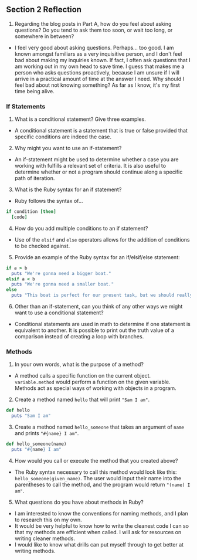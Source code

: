 ## Section 2 Reflection

1. Regarding the blog posts in Part A, how do you feel about asking questions? Do you tend to ask them too soon, or wait too long, or somewhere in between?
- I feel very good about asking questions. Perhaps... too good. I am known amongst familiars as a very inquisitive person, and I don't feel bad about making my inquiries known. If fact, I often ask questions that I am working out in my own head to save time. I guess that makes me a person who asks questions proactively, because I am unsure if I will arrive in a practical amount of time at the answer I need. Why should I feel bad about not knowing something? As far as I know, it's my first time being alive.

### If Statements

1. What is a conditional statement? Give three examples.
- A conditional statement is a statement that is true or false provided that specific conditions are indeed the case.

2. Why might you want to use an if-statement?
- An if-statement might be used to determine whether a case you are working with fulfills a relevant set of criteria. It is also useful to determine whether or not a program should continue along a specific path of iteration.

3. What is the Ruby syntax for an if statement?
- Ruby follows the syntax of...
```rb
if condition [then]
  [code]
```

4. How do you add multiple conditions to an if statement?
- Use of the `elsif` and `else` operators allows for the addition of conditions to be checked against.

5. Provide an example of the Ruby syntax for an if/elsif/else statement:
```rb
if a > b
  puts "We're gonna need a bigger boat."
elsif a < b
  puts "We're gonna need a smaller boat."
else
  puts "This boat is perfect for our present task, but we should really talk about Hollywood's unhealthy depiction of sharks."
```

6. Other than an if-statement, can you think of any other ways we might want to use a conditional statement?
- Conditional statements are used in math to determine if one statement is equivalent to another. It is possible to print out the truth value of a comparison instead of creating a loop with branches.

### Methods

1. In your own words, what is the purpose of a method?
- A method calls a specific function on the current object. `variable.method` would perform a function on the given variable. Methods act as special ways of working with objects in a program.

2. Create a method named `hello` that will print `"Sam I am"`.
```rb
def hello
  puts "Sam I am"
```

3. Create a method named `hello_someone` that takes an argument of `name` and prints `"#{name} I am"`.
```rb
def hello_someone(name)
  puts "#{name} I am"
```

4. How would you call or execute the method that you created above?
- The Ruby syntax necessary to call this method would look like this: `hello_someone(given_name)`. The user would input their name into the parentheses to call the method, and the program would return `"(name) I am"`.

5. What questions do you have about methods in Ruby?
- I am interested to know the conventions for naming methods, and I plan to research this on my own.
- It would be very helpful to know how to write the cleanest code I can so that my methods are efficient when called. I will ask for resources on writing cleaner methods.
- I would like to know what drills can put myself through to get better at writing methods.
